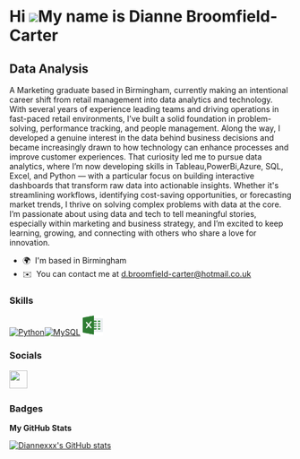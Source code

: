 Hi ![](https://user-images.githubusercontent.com/18350557/176309783-0785949b-9127-417c-8b55-ab5a4333674e.gif)My name is Dianne Broomfield-Carter
================================================================================================================================================

Data Analysis
-------------
A Marketing graduate based in Birmingham, currently making an intentional career shift from retail management into data analytics and technology. With several years of experience leading teams and driving operations in fast-paced retail environments, I’ve built a solid foundation in problem-solving, performance tracking, and people management. Along the way, I developed a genuine interest in the data behind business decisions and became increasingly drawn to how technology can enhance processes and improve customer experiences. That curiosity led me to pursue data analytics, where I’m now developing skills in Tableau,PowerBi,Azure, SQL, Excel, and Python — with a particular focus on building interactive dashboards that transform raw data into actionable insights. Whether it's streamlining workflows, identifying cost-saving opportunities, or forecasting market trends, I thrive on solving complex problems with data at the core. I’m passionate about using data and tech to tell meaningful stories, especially within marketing and business strategy, and I’m excited to keep learning, growing, and connecting with others who share a love for innovation.

* 🌍  I'm based in Birmingham
* ✉️  You can contact me at [d.broomfield-carter@hotmail.co.uk](mailto:d.broomfield-carter@hotmail.co.uk)

### Skills


<p align="left">
<a href="https://www.python.org/" target="_blank" rel="noreferrer"><img src="https://raw.githubusercontent.com/danielcranney/readme-generator/main/public/icons/skills/python-colored.svg" width="36" height="36" alt="Python" /></a><a href="https://www.mysql.com/" target="_blank" rel="noreferrer"><img src="https://raw.githubusercontent.com/danielcranney/readme-generator/main/public/icons/skills/mysql-colored.svg" width="36" height="36" alt="MySQL" /></a>
<img src="excel (1).png" alt="excel" width="36" height="36">
 
</p>


### Socials

<p align="left"> <a href="https://www.github.com/Diannexxx" target="_blank" rel="noreferrer"> <picture> <source media="(prefers-color-scheme: dark)" srcset="https://raw.githubusercontent.com/danielcranney/readme-generator/main/public/icons/socials/github-dark.svg" /> <source media="(prefers-color-scheme: light)" srcset="https://raw.githubusercontent.com/danielcranney/readme-generator/main/public/icons/socials/github.svg" /> <img src="https://raw.githubusercontent.com/danielcranney/readme-generator/main/public/icons/socials/github.svg" width="32" height="32" /> </picture> </a></p>

### Badges

<b>My GitHub Stats</b>

<a href="http://www.github.com/Diannexxx"><img src="https://github-readme-stats.vercel.app/api?username=DianneBC&show_icons=true&hide=&count_private=true&title_color=0891b2&text_color=ffffff&icon_color=0891b2&bg_color=1c1917&hide_border=true&show_icons=true" alt="Diannexxx's GitHub stats" /></a>
